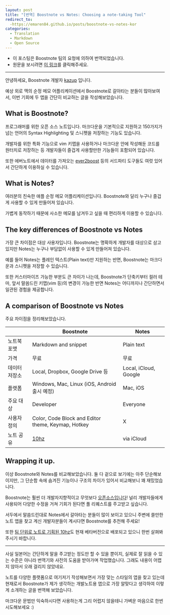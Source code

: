 ```yaml
---
layout: post
title: "[번역] Boostnote vs Notes: Choosing a note-taking Tool"
redirect_to:
  -https://emaren84.github.io/posts/boostnote-vs-notes-kor
categories:
  - Translation
  - Markdown
  - Open Source
---
```


- 이 포스팅은 Boostnote 팀의 요청에 의하여 번역되었습니다.
- 원문을 보시려면 [이 링크](http://boostnote.hatenablog.com/entry/2017/08/09/130721)를 클릭해주세요.

---

안녕하세요, Boostnote 개발자 [kazup](https://twitter.com/kazup_bot) 입니다.

예상 외로 맥의 순정 메모 어플리케이션에서 Boostnote로 갈아타는 분들이 많아보여서, 이번 기회에 두 앱을 간단히 비교하는 글을 작성해보았습니다.

## What is Boostnote?

프로그래머를 위한 오픈 소스 노트입니다. 마크다운을 기본적으로 지원하고 150가지가 넘는 언어의 Syntax Highlighting 및 스니펫을 저장하는 기능도 있습니다.

개발자를 위한 특화 기능으로 vim 키맵을 사용하거나 마크다운 안에 작성해둔 코드를 원터치로 저장하는 등 개발자들이 즐겁게 사용할만한 기능들이 포함되어 있습니다.

또한 에버노트에서 데이터를 가져오는 [ever2boost](https://github.com/BoostIO/ever2boost) 등의 서드파티 도구들도 여럿 있어서 간단하게 이용하실 수 있습니다.

## What is Notes?

여러분의 친숙한 애플 순정 메모 어플리케이션입니다. Boostnote와 달리 누구나 즐겁게 사용할 수 있게 만들어져 있습니다.

가볍게 동작하기 때문에 사소한 메모를 남겨두고 싶을 때 편리하게 이용할 수 있습니다.

## The key differences of Boostnote vs Notes

가장 큰 차이점은 대상 사용자입니다. Boostnote는 명확하게 개발자를 대상으로 삼고 있지만 Notes는 누구나 부담없이 사용할 수 있게 만들어져 있습니다.

예를 들어 Notes는 플레인 텍스트(Plain text)만 지원하는 반면, Boostnote는 마크다운과 스니펫을 저장할 수 있습니다.

또한 커스터마이즈 가능한 부분도 큰 차이가 나는데, Boostnote가 단축키부터 컬러 테마, 앞서 말씀드린 키맵(vim 등)의 변경이 가능한 반면 Notes는 어디까지나 간단하면서 일관된 경험을 제공합니다.

## A comparison of Boostnote vs Notes

주요 차이점을 정리해보았습니다.

|           | Boostnote | Notes |
|-----------|-----------|-------|
|노트북 포맷|Markdown and snippet|Plain text|
|가격|무료|무료|
|데이터 저장소|Local, Dropbox, Google Drive 등|Local, iCloud, Google|
|플랫폼|Windows, Mac, Linux (iOS, Android 출시 예정)|Mac, iOS|
|주요 대상|Developer|Everyone|
|사용자 정의|Color, Code Block and Editor theme, Keymap, Hotkey| X |
|노트 공유|[10hz](https://10hz.io/)|via iCloud|

## Wrapping it up.

이상 Boostnote와 Notes를 비교해보았습니다. 둘 다 겉으로 보기에는 아주 단순해보이지만, 그 단순함 속에 숨겨진 기능이나 구조의 차이가 있어서 비교해보니 꽤 재밌었습니다.

Boostnote는 훨씬 더 개발자지향적이고 무엇보다 [오픈소스입니다](https://github.com/BoostIO/Boostnote)! 널리 개발자들에게 사용되어 다양한 수정을 거쳐 기회가 된다면 풀 리퀘스트를 주고받고 싶습니다.

서두에서 말씀드린대로 Notes에서 갈아타는 분들이 많이 보이고 있으니 주변에 쓸만한 노트 앱을 찾고 계신 개발자분들이 계시다면 Boostnote를 추천해 주세요!

또한 [팀 단위로 노트로 기획된 10hz](https://boostnote.io/team/)도 현재 베타버전으로 배포되고 있으니 한번 살펴봐주시기 바랍니다.

---

사실 일본어는 간단하게 말을 주고받는 정도만 할 수 있을 뿐이지, 실제로 잘 읽을 수 있는 수준은 아니라 번역기와 사전의 도움을 받아가며 작업했습니다. 그래도 내용이 어렵지 않아서 오래 걸리지 않았네요.

노트를 다양한 플랫폼으로 여기저기 작성해보면서 가장 맞는 스타일의 앱을 찾고 있는데 현재로서 Boostnote가 제가 생각하는 개발노트용 앱으로 가장 알맞다고 생각하여 이렇게 소개하는 글을 번역해 보았습니다.

마크다운 문법만 익숙하시다면 사용하는게 그리 어렵지 않을테니 가벼운 마음으로 한번 시도해보세요 :)
